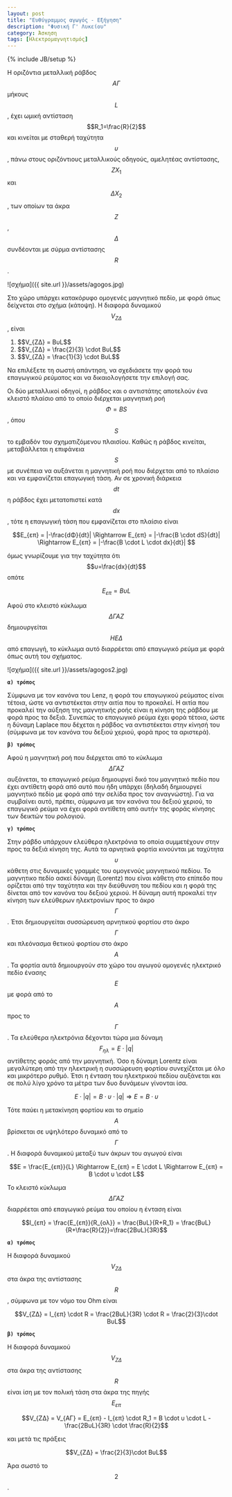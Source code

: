 ```yaml
---
layout: post
title: "Ευθύγραμμος αγωγός - Εξήγηση"
description: "Φυσική Γ' Λυκείου"
category: Άσκηση
tags: [Ηλεκτρομαγνητισμός]
---
```

{% include JB/setup %}



Η οριζόντια μεταλλική ράβδος $$ΑΓ$$ μήκους $$L$$, έχει ωμική αντίσταση 
$$R_1=\frac{R}{2}$$ και κινείται με σταθερή ταχύτητα $$υ$$, πάνω στους οριζόντιους 
μεταλλικούς οδηγούς, αμελητέας αντίστασης, $$ΖX_1$$ και $$ΔX_2$$, 
των οποίων τα άκρα $$Ζ$$, $$Δ$$ συνδέονται με σύρμα αντίστασης $$R$$. 

![σχήμα]({{ site.url }}/assets/agogos.jpg) 

Στο χώρο υπάρχει κατακόρυφο ομογενές μαγνητικό πεδίο, με φορά όπως 
δείχνεται στο σχήμα (κάτοψη). Η διαφορά δυναμικού $$V_{ΖΔ}$$, είναι

<ol>
  <li> $$V_{ΖΔ} = BυL$$ </li>
  <li> $$V_{ΖΔ} = \frac{2}{3} \cdot BυL$$</li>
  <li> $$V_{ΖΔ} = \frac{1}{3} \cdot BυL$$</li>
</ol> 

Να επιλέξετε τη σωστή απάντηση, να σχεδιάσετε την φορά του επαγωγικού
ρεύματος και να δικαιολογήσετε την επιλογή σας.	

Οι δύο μεταλλικοί οδηγοί, η ράβδος και ο αντιστάτης αποτελούν ένα κλειστό
πλαίσιο από το οποίο διέρχεται μαγνητική ροή $$Φ=ΒS$$, όπου $$S$$ το 
εμβαδόν του σχηματιζόμενου πλαισίου. Καθώς η ράβδος κινείται, μεταβάλλεται
η επιφάνεια $$S$$ με συνέπεια να αυξάνεται η μαγνητική ροή που διέρχεται
από το πλαίσιο και να εμφανίζεται επαγωγική τάση. Αν σε χρονική διάρκεια
$$dt$$ η ράβδος έχει μετατοπιστεί κατά $$dx$$, τότε η επαγωγική τάση που
εμφανίζεται στο πλαίσιο είναι

$$E_{επ} = |-\frac{dΦ}{dt}| \Rightarrow E_{επ} = |-\frac{B \cdot dS}{dt}| \Rightarrow E_{επ} = |-\frac{B \cdot L \cdot dx}{dt}| $$

όμως γνωρίζουμε για την ταχύτητα ότι $$υ=\frac{dx}{dt}$$ οπότε

$$E_{επ} = ΒυL$$

Αφού στο κλειστό κύκλωμα $$ΔΓΑΖ$$ δημιουργείται $$ΗΕΔ$$ από επαγωγή, το κύκλωμα
αυτό διαρρέεται από επαγωγικό ρεύμα με φορά όπως αυτή του σχήματος.

![σχήμα]({{ site.url }}/assets/agogos2.jpg) 

**`α) τρόπος`**

Σύμφωνα με τον κανόνα του Lenz, η φορά του επαγωγικού ρεύματος είναι τέτοια,
ώστε να αντιστέκεται στην αιτία που το προκαλεί. Η αιτία που προκαλεί την 
αύξηση της μαγνητικής ροής είναι η κίνηση της ράβδου με φορά προς τα δεξιά.
Συνεπώς το επαγωγικό ρεύμα έχει φορά τέτοια, ώστε η δύναμη Laplace που 
δέχεται η ράβδος να αντιστέκεται στην κίνησή του (σύμφωνα με τον κανόνα του
δεξιού χεριού, φορά προς τα αριστερά).

**`β) τρόπος`**

Αφού η μαγνητική ροή που διέρχεται από το κύκλωμα $$ΔΓΑΖ$$ αυξάνεται, το 
επαγωγικό ρεύμα δημιουργεί δικό του μαγνητικό πεδίο που έχει αντίθετη φορά
από αυτό που ήδη υπάρχει (δηλαδή δημιουργεί μαγνητικό πεδίο με φορά από 
την σελίδα προς τον αναγνώστη). Για να συμβαίνει αυτό, πρέπει, σύμφωνα
με τον κανόνα του δεξιού χεριού, το επαγωγικό ρεύμα να έχει φορά αντίθετη 
από αυτήν της φοράς κίνησης των δεικτών του ρολογιού.


**`γ) τρόπος`**

Στην ράβδο υπάρχουν ελεύθερα ηλεκτρόνια το οποία συμμετέχουν στην προς τα 
δεξιά κίνηση της. Αυτά τα αρνητικά φορτία κινούνται με ταχύτητα $$υ$$
κάθετη στις δυναμικές γραμμές του ομογενούς μαγνητικού πεδίου. Το μαγνητικο
πεδίο ασκεί δύναμη (Lorentz) που είναι κάθετη στο επίπεδο που ορίζεται από την ταχύτητα
και την διεύθυνση του πεδίου και η φορά της δίνεται από τον κανόνα του δεξιού
χεριού. Η δύναμη αυτή προκαλεί την κίνηση των ελεύθερων ηλεκτρονίων προς το 
άκρο $$Γ$$. Έτσι δημιουργείται συσσώρευση αρνητικού φορτίου στο άκρο $$Γ$$ και
πλεόνασμα θετικού φορτίου στο άκρο $$Α$$. Τα φορτία αυτά δημιουργούν στο χώρο
του αγωγού ομογενές ηλεκτρικό πεδίο ένασης $$Ε$$ με φορά από το $$Α$$ προς το 
$$Γ$$. Τα ελεύθερα ηλεκτρόνια δέχονται τώρα μια δύναμη $$F_{ηλ} = E \cdot |q|$$
αντίθετης φοράς από την μαγνητική. Όσο η δύναμη Lorentz είναι μεγαλύτερη από
την ηλεκτρική η συσσώρευση φορτίου συνεχίζεται με όλο και μικρότερο ρυθμό.
Έτσι η ένταση του ηλεκτρικού πεδίου αυξάνεται και σε πολύ λίγο χρόνο τα μέτρα
των δυο δυνάμεων γίνονται ίσα. 

$$Ε \cdot |q| = B \cdot υ \cdot |q| \Rightarrow E = B \cdot υ$$

Τότε παύει η μετακίνηση φορτίου και το σημείο $$Α$$ βρίσκεται σε υψηλότερο
δυναμικό από το $$Γ$$. Η διαφορά δυναμικού μεταξύ των άκρων του αγωγού είναι

$$Ε = \frac{Ε_{επ}}{L} \Rightarrow Ε_{επ} = Ε \cdot L \Rightarrow E_{επ} = Β \cdot υ \cdot L$$

Το κλειστό κύκλωμα $$ΔΓΑΖ$$ διαρρέεται από επαγωγικό ρεύμα του οποίου 
η ένταση είναι

$$Ι_{επ} = \frac{Ε_{επ}}{R_{ολ}} = \frac{BυL}{R+R_1} = \frac{BυL}{R+\frac{R}{2}}=\frac{2BυL}{3R}$$

**`α) τρόπος`**

H διαφορά δυναμικού $$V_{ΖΔ}$$ στα άκρα της αντίστασης $$R$$, σύμφωνα με
τον νόμο του Ohm είναι

$$V_{ΖΔ} = Ι_{επ} \cdot R = \frac{2BυL}{3R} \cdot R = \frac{2}{3}\cdot BυL$$

**`β) τρόπος`**

H διαφορά δυναμικού $$V_{ΖΔ}$$ στα άκρα της αντίστασης $$R$$ είναι ίση 
με τον πολική τάση στα άκρα της πηγής $$Ε_{επ}$$

$$V_{ΖΔ} = V_{ΑΓ} = Ε_{επ} - Ι_{επ} \cdot R_1 = B \cdot υ \cdot L - \frac{2BυL}{3R} \cdot \frac{R}{2}$$

και μετά τις πράξεις

$$V_{ΖΔ} = \frac{2}{3}\cdot BυL$$

Άρα σωστό το $$2$$.